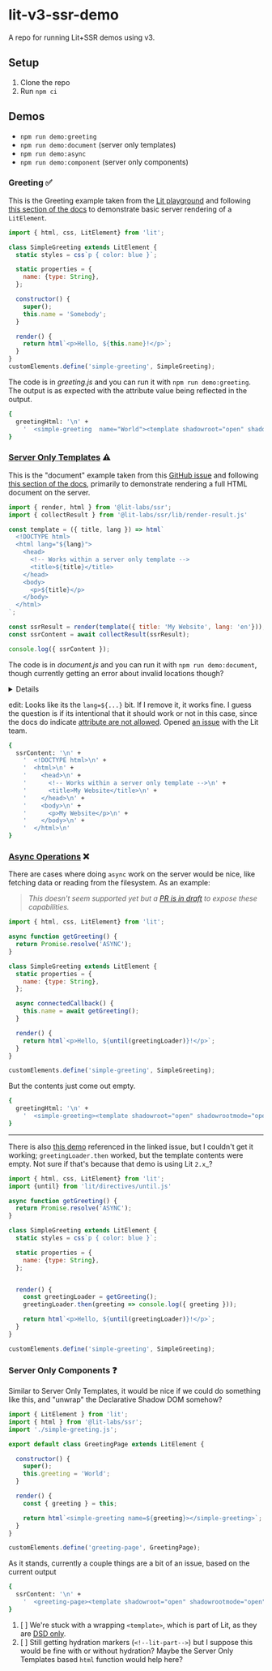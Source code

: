 # lit-v3-ssr-demo

A repo for running Lit+SSR demos using v3.

## Setup

1. Clone the repo
1. Run `npm ci`

## Demos

- `npm run demo:greeting`
- `npm run demo:document` (server only templates)
- `npm run demo:async`
- `npm run demo:component` (server only components)

### Greeting ✅

This is the Greeting example taken from the [Lit playground](https://lit.dev/playground/) and following [this section of the docs](https://lit.dev/docs/ssr/server-usage/#rendering-templates) to demonstrate basic server rendering of a `LitElement`.

```js
import { html, css, LitElement} from 'lit';

class SimpleGreeting extends LitElement {
  static styles = css`p { color: blue }`;

  static properties = {
    name: {type: String},
  };

  constructor() {
    super();
    this.name = 'Somebody';
  }

  render() {
    return html`<p>Hello, ${this.name}!</p>`;
  }
}
customElements.define('simple-greeting', SimpleGreeting);
```

The code is in _greeting.js_ and you can run it with `npm run demo:greeting`.  The output is as expected with the attribute value being reflected in the output.
```sh
{
  greetingHtml: '\n' +
    '  <simple-greeting  name="World"><template shadowroot="open" shadowrootmode="open"><style>p { color: blue }</style><!--lit-part EvGichL14uw=--><p>Hello, <!--lit-part-->World<!--/lit-part-->!</p><!--/lit-part--></template></simple-greeting>\n'
}
```

### [Server Only Templates](https://www.npmjs.com/package/@lit-labs/ssr#server-only-templates) ⚠️

This is the "document" example taken from this [GitHub issue](https://github.com/lit/lit/issues/2441#issuecomment-1816903951) and following [this section of the docs](https://lit.dev/docs/ssr/server-usage/#collectresult()), primarily to demonstrate rendering a full HTML document on the server.
```js
import { render, html } from '@lit-labs/ssr';
import { collectResult } from '@lit-labs/ssr/lib/render-result.js'

const template = ({ title, lang }) => html`
  <!DOCTYPE html>
  <html lang="${lang}">
    <head>
      <!-- Works within a server only template -->
      <title>${title}</title>
    </head>
    <body>
      <p>${title}</p>
    </body>
  </html>
`;

const ssrResult = render(template({ title: 'My Website', lang: 'en'}));
const ssrContent = await collectResult(ssrResult);

console.log({ ssrContent });
```

The code is in _document.js_ and you can run it with `npm run demo:document`, though currently getting an error about invalid locations though?

<details>
  <pre>
    file:///Users/owenbuckley/Workspace/github/lit-v3-ssr-demo/node_modules/@lit-labs/ssr/lib/render-value.js:605
        throw new Error(errorMsg);
              ^

    Error:
        Unexpected final partIndex: 2 !== 3 while processing the following template:


      <!DOCTYPE html>
      <html lang="${...}">
        <head>
          <!-- Works within a server only template -->
          <title>${...}</title>
        </head>
        <body>
          <p>${...}</p>
        </body>
      </html>


        This could be because you're attempting to render an expression in an invalid location. See
        https://lit.dev/docs/templates/expressions/#invalid-locations for more information about invalid expression
        locations.
  </pre>
</details>

edit: Looks like its the `lang=${...}` bit.  If I remove it, it works fine.  I guess the question is if its intentional that it should work or not in this case, since the docs do indicate [attribute are not allowed](https://lit.dev/docs/templates/expressions/#invalid-locations).  Opened [an issue](https://github.com/lit/lit/issues/4417) with the Lit team.
```sh
{
  ssrContent: '\n' +
    '  <!DOCTYPE html>\n' +
    '  <html>\n' +
    '    <head>\n' +
    '      <!-- Works within a server only template -->\n' +
    '      <title>My Website</title>\n' +
    '    </head>\n' +
    '    <body>\n' +
    '      <p>My Website</p>\n' +
    '    </body>\n' +
    '  </html>\n'
}
```

### [Async Operations](https://github.com/lit/lit/issues/2469) ❌

There are cases where doing `async` work on the server would be nice, like fetching data or reading from the filesystem.  As an example:

> _This doesn't seem supported yet but a [PR is in draft](https://github.com/lit/lit/pull/4390) to expose these capabilities._

```js
import { html, css, LitElement} from 'lit';

async function getGreeting() {
  return Promise.resolve('ASYNC');
}

class SimpleGreeting extends LitElement {
  static properties = {
    name: {type: String},
  };

  async connectedCallback() {
    this.name = await getGreeting();
  }

  render() {
    return html`<p>Hello, ${until(greetingLoader)}!</p>`;
  }
}

customElements.define('simple-greeting', SimpleGreeting);
```

But the contents just come out empty.

```sh
{
  greetingHtml: '\n' +
    '  <simple-greeting><template shadowroot="open" shadowrootmode="open"><!--lit-part EvGichL14uw=--><p>Hello, <!--lit-part--><!--/lit-part-->!</p><!--/lit-part--></template></simple-greeting>\n'
}
```

---

There is also [this demo](https://github.com/PonomareVlad/lit-ssr-vercel) referenced in the linked issue, but I couldn't get it working; `greetingLoader.then` worked, but the template contents were empty.  Not sure if that's because that demo is using Lit `2.x`_?


```js
import { html, css, LitElement} from 'lit';
import {until} from 'lit/directives/until.js'

async function getGreeting() {
  return Promise.resolve('ASYNC');
}

class SimpleGreeting extends LitElement {
  static styles = css`p { color: blue }`;

  static properties = {
    name: {type: String},
  };


  render() {
    const greetingLoader = getGreeting();
    greetingLoader.then(greeting => console.log({ greeting }));

    return html`<p>Hello, ${until(greetingLoader)}!</p>`;
  }
}

customElements.define('simple-greeting', SimpleGreeting);
```

### Server Only Components ❓

Similar to Server Only Templates, it would be nice if we could do something like this, and "unwrap" the Declarative Shadow DOM somehow?

```js
import { LitElement } from 'lit';
import { html } from '@lit-labs/ssr';
import './simple-greeting.js';

export default class GreetingPage extends LitElement {

  constructor() {
    super();
    this.greeting = 'World';
  }

  render() {
    const { greeting } = this;

    return html`<simple-greeting name=${greeting}></simple-greeting>`;
  }
}

customElements.define('greeting-page', GreetingPage);
```

As it stands, currently a couple things are a bit of an issue, based on the current output
```sh
{
  ssrContent: '\n' +
    '  <greeting-page><template shadowroot="open" shadowrootmode="open"><!--lit-part ciKPcCd10pU=--><simple-greeting  name="World" defer-hydration><template shadowroot="open" shadowrootmode="open"><style>p { color: blue }</style><!--lit-part EvGichL14uw=--><p>Hello, <!--lit-part-->World<!--/lit-part-->!</p><!--/lit-part--></template></simple-greeting><!--/lit-part--></template></greeting-page>\n'
}
```

1. [ ] We're stuck with a wrapping `<template>`, which is part of Lit, as they are [DSD only](https://github.com/lit/lit/issues/3080).
1. [ ] Still getting hydration markers (`<!--lit-part-->`) but I suppose this would be fine with or without hydration?  Maybe the Server Only Templates based `html` function would help here?